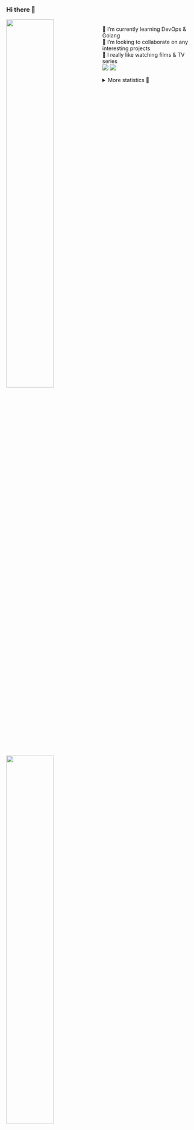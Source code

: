 ### Hi there 👋


[<img align="left" width="50%" src="https://github-readme-stats.vercel.app/api?username=rufusnufus&hide=issues&show_icons=true&count_private=true&theme=transparent&title_color=FF6F40&text_color=FBF9F8&icon_color=F48242&hide_border=true&hide_title=true#gh-dark-mode-only">](https://metrics.lecoq.io/rufusnufus#gh-dark-mode-only)
[<img align="left" width="50%" src="https://github-readme-stats.vercel.app/api?username=rufusnufus&hide=issues&show_icons=true&count_private=true&theme=transparent&title_color=FF6533&text_color=4D4644&icon_color=FF8038&hide_border=true&hide_title=true#gh-light-mode-only">](https://metrics.lecoq.io/rufusnufus#gh-light-mode-only)

<p>
  <br>
  🌱 I’m currently learning DevOps & Golang</br>
  👯 I’m looking to collaborate on any interesting projects</br>
  🎥 I really like watching films & TV series</br>
  <a href="https://linkedin.com/in/rufusnufus"><img src="https://img.shields.io/badge/linkedin-0077B5.svg?style=for-the-badge&logo=linkedin&logoColor=white"/></a>
  <a href="https://t.me/rufusnufus"><img src="https://img.shields.io/badge/-telegram-black?style=for-the-badge&color=blue&logo=telegram"/></a>
</p>

<p text-align="left">
<details>
  <summary>More statistics 👀</summary><br/>

<!--START_SECTION:waka-->
![Code Time](http://img.shields.io/badge/Code%20Time-668%20hrs%201%20min-blue)

![Profile Views](http://img.shields.io/badge/Profile%20Views-0-blue)

**I'm an Early 🐤** 

```text
🌞 Morning                12478 commits       ██████░░░░░░░░░░░░░░░░░░░   23.19 % 
🌆 Daytime                30646 commits       ██████████████░░░░░░░░░░░   56.96 % 
🌃 Evening                9536 commits        ████░░░░░░░░░░░░░░░░░░░░░   17.72 % 
🌙 Night                  1141 commits        █░░░░░░░░░░░░░░░░░░░░░░░░   02.12 % 
```
📅 **I'm Most Productive on Monday** 

```text
Monday                   11537 commits       █████░░░░░░░░░░░░░░░░░░░░   21.44 % 
Tuesday                  9896 commits        █████░░░░░░░░░░░░░░░░░░░░   18.39 % 
Wednesday                11261 commits       █████░░░░░░░░░░░░░░░░░░░░   20.93 % 
Thursday                 10365 commits       █████░░░░░░░░░░░░░░░░░░░░   19.27 % 
Friday                   9335 commits        ████░░░░░░░░░░░░░░░░░░░░░   17.35 % 
Saturday                 879 commits         ░░░░░░░░░░░░░░░░░░░░░░░░░   01.63 % 
Sunday                   528 commits         ░░░░░░░░░░░░░░░░░░░░░░░░░   00.98 % 
```


📊 **This Week I Spent My Time On** 

```text
💬 Programming Languages: 
YAML                     6 hrs 47 mins       ███████████░░░░░░░░░░░░░░   42.09 % 
Other                    5 hrs 53 mins       █████████░░░░░░░░░░░░░░░░   36.53 % 
HCL                      3 hrs 12 mins       █████░░░░░░░░░░░░░░░░░░░░   19.92 % 
Terraform                5 mins              ░░░░░░░░░░░░░░░░░░░░░░░░░   00.58 % 
Bash                     5 mins              ░░░░░░░░░░░░░░░░░░░░░░░░░   00.55 % 

🔥 Editors: 
VS Code                  11 hrs 9 mins       █████████████████░░░░░░░░   69.22 % 
iTerm2                   4 hrs 57 mins       ████████░░░░░░░░░░░░░░░░░   30.78 % 
```

**I Mostly Code in Java** 

```text
Go                       37 repos            █████░░░░░░░░░░░░░░░░░░░░   21.64 % 
Python                   15 repos            ██░░░░░░░░░░░░░░░░░░░░░░░   08.77 % 
Smarty                   11 repos            ██░░░░░░░░░░░░░░░░░░░░░░░   06.43 % 
HCL                      7 repos             █░░░░░░░░░░░░░░░░░░░░░░░░   04.09 % 
Kotlin                   7 repos             █░░░░░░░░░░░░░░░░░░░░░░░░   04.09 % 
```




 Last Updated on 06/02/2024 01:03:57 UTC
<!--END_SECTION:waka-->

</details>
</p>
